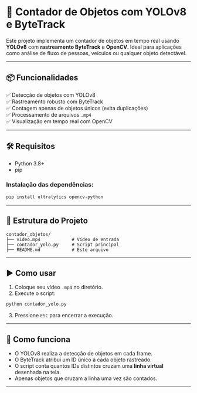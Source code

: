 # 🎯 Contador de Objetos com YOLOv8 e ByteTrack

Este projeto implementa um contador de objetos em tempo real usando **YOLOv8** com **rastreamento ByteTrack** e **OpenCV**. Ideal para aplicações como análise de fluxo de pessoas, veículos ou qualquer objeto detectável.

---

## 📦 Funcionalidades

✅ Detecção de objetos com YOLOv8  
✅ Rastreamento robusto com ByteTrack  
✅ Contagem apenas de objetos únicos (evita duplicações)  
✅ Processamento de arquivos `.mp4`  
✅ Visualização em tempo real com OpenCV  

---

## 🛠️ Requisitos

- Python 3.8+
- pip

### Instalação das dependências:

```bash
pip install ultralytics opencv-python
```

---

## 📁 Estrutura do Projeto

```
contador_objetos/
├── video.mp4            # Vídeo de entrada
├── contador_yolo.py     # Script principal
├── README.md            # Este arquivo
```

---

## ▶️ Como usar

1. Coloque seu vídeo `.mp4` no diretório.
2. Execute o script:

```bash
python contador_yolo.py
```

3. Pressione `ESC` para encerrar a execução.

---

## 🧠 Como funciona

- O YOLOv8 realiza a detecção de objetos em cada frame.
- O ByteTrack atribui um ID único a cada objeto rastreado.
- O script conta quantos IDs distintos cruzam uma **linha virtual** desenhada na tela.
- Apenas objetos que cruzam a linha uma vez são contados.

---
